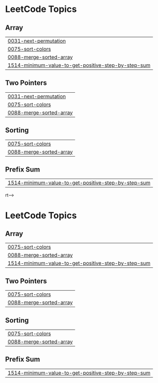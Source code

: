 

<!---LeetCode Topics Start-->
# LeetCode Topics
## Array
|  |
| ------- |
| [0031-next-permutation](https://github.com/mayankissrani/Leetcode-Questions/tree/master/0031-next-permutation) |
| [0075-sort-colors](https://github.com/mayankissrani/Leetcode-Questions/tree/master/0075-sort-colors) |
| [0088-merge-sorted-array](https://github.com/mayankissrani/Leetcode-Questions/tree/master/0088-merge-sorted-array) |
| [1514-minimum-value-to-get-positive-step-by-step-sum](https://github.com/mayankissrani/Leetcode-Questions/tree/master/1514-minimum-value-to-get-positive-step-by-step-sum) |
## Two Pointers
|  |
| ------- |
| [0031-next-permutation](https://github.com/mayankissrani/Leetcode-Questions/tree/master/0031-next-permutation) |
| [0075-sort-colors](https://github.com/mayankissrani/Leetcode-Questions/tree/master/0075-sort-colors) |
| [0088-merge-sorted-array](https://github.com/mayankissrani/Leetcode-Questions/tree/master/0088-merge-sorted-array) |
## Sorting
|  |
| ------- |
| [0075-sort-colors](https://github.com/mayankissrani/Leetcode-Questions/tree/master/0075-sort-colors) |
| [0088-merge-sorted-array](https://github.com/mayankissrani/Leetcode-Questions/tree/master/0088-merge-sorted-array) |
## Prefix Sum
|  |
| ------- |
| [1514-minimum-value-to-get-positive-step-by-step-sum](https://github.com/mayankissrani/Leetcode-Questions/tree/master/1514-minimum-value-to-get-positive-step-by-step-sum) |
<!---LeetCode Topics End-->rt-->
# LeetCode Topics
## Array
|  |
| ------- |
| [0075-sort-colors](https://github.com/mayankissrani/Leetcode-Questions/tree/master/0075-sort-colors) |
| [0088-merge-sorted-array](https://github.com/mayankissrani/Leetcode-Questions/tree/master/0088-merge-sorted-array) |
| [1514-minimum-value-to-get-positive-step-by-step-sum](https://github.com/mayankissrani/Leetcode-Questions/tree/master/1514-minimum-value-to-get-positive-step-by-step-sum) |
## Two Pointers
|  |
| ------- |
| [0075-sort-colors](https://github.com/mayankissrani/Leetcode-Questions/tree/master/0075-sort-colors) |
| [0088-merge-sorted-array](https://github.com/mayankissrani/Leetcode-Questions/tree/master/0088-merge-sorted-array) |
## Sorting
|  |
| ------- |
| [0075-sort-colors](https://github.com/mayankissrani/Leetcode-Questions/tree/master/0075-sort-colors) |
| [0088-merge-sorted-array](https://github.com/mayankissrani/Leetcode-Questions/tree/master/0088-merge-sorted-array) |
## Prefix Sum
|  |
| ------- |
| [1514-minimum-value-to-get-positive-step-by-step-sum](https://github.com/mayankissrani/Leetcode-Questions/tree/master/1514-minimum-value-to-get-positive-step-by-step-sum) |

